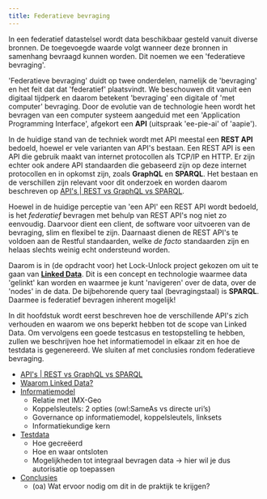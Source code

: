 ```yaml
---
title: Federatieve bevraging
---
```

In een federatief datastelsel wordt data beschikbaar gesteld vanuit diverse bronnen. De toegevoegde
waarde volgt wanneer deze bronnen in samenhang bevraagd kunnen worden. Dit noemen we een
'federatieve bevraging'.

'Federatieve bevraging' duidt op twee onderdelen, namelijk de 'bevraging' en het feit dat dat
'federatief' plaatsvindt. We beschouwen dit vanuit een digitaal tijdperk en daarom betekent
'bevraging' een digitale of 'met computer' bevraging. Door de evolutie van de technologie heen wordt
het bevragen van een computer systeem aangeduid met een 'Application Programming Interface',
afgekort een **API** (uitspraak 'ee-pie-ai' of 'aapie').

In de huidige stand van de techniek wordt met API meestal een **REST API** bedoeld, hoewel er vele
varianten van API's bestaan. Een REST API is een API die gebruik maakt van internet protocollen als
TCP/IP en HTTP. Er zijn echter ook andere API standaarden die gebaseerd zijn op deze internet
protocollen en in opkomst zijn, zoals **GraphQL** en **SPARQL**. Het bestaan en de verschillen zijn
relevant voor dit onderzoek en worden daarom beschreven op [API's | REST vs GraphQL vs
SPARQL](apis.md).

Hoewel in de huidige perceptie van 'een API' een REST API wordt bedoeld, is het _federatief_
bevragen met behulp van REST API's nog niet zo eenvoudig. Daarvoor dient een client, de software
voor uitvoeren van de bevraging, slim en flexibel te zijn. Daarnaast dienen de REST API's te voldoen
aan de Restful standaarden, welke _de facto_ standaarden zijn en helaas slechts weinig echt
ondersteund worden.

Daarom is in (de opdracht voor) het Lock-Unlock project gekozen om uit te gaan van **[Linked
Data](linkeddata.md)**. Dit is een concept en technologie waarmee data 'gelinkt' kan worden en
waarmee je kunt 'navigeren' over de data, over de 'nodes' in de data. De bijbehorende query taal
(bevragingstaal) is **SPARQL**. Daarmee is federatief bevragen inherent mogelijk!

In dit hoofdstuk wordt eerst beschreven hoe de verschillende API's zich verhouden en waarom we ons
beperkt hebben tot de scope van Linked Data. Om vervolgens een goede testcasus en testopstelling te
hebben, zullen we beschrijven hoe het informatiemodel in elkaar zit en hoe de testdata is
gegenereerd. We sluiten af met conclusies rondom federatieve bevraging.

- [API's | REST vs GraphQL vs SPARQL](./apis.md)
- [Waarom Linked Data?](./linkeddata.md)
- [Informatiemodel](./informatiemodel.md)
    - Relatie met IMX-Geo
    - Koppelsleutels: 2 opties (owl:SameAs vs directe uri’s)
    - Governance op informatiemodel, koppelsleutels, linksets
    - Informatiekundige kern
- [Testdata](./testdata.md)
    - Hoe gecreëerd 
    - Hoe en waar ontsloten
    - Mogelijkheden tot integraal bevragen data -> hier wil je dus autorisatie op toepassen
- [Conclusies](./conclusies.md)
    - (oa) Wat ervoor nodig om dit in de praktijk te krijgen?
